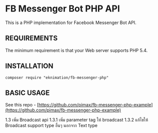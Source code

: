 FB Messenger Bot PHP API
========================

This is a PHP implementation for Facebook Messenger Bot API.

REQUIREMENTS
------------
The minimum requirement is that your Web server supports PHP 5.4.

INSTALLATION
------------

```
composer require "eknimation/fb-messenger-php"
```

BASIC USAGE
------------
See this repo - [https://github.com/pimax/fb-messenger-php-example](https://github.com/pimax/fb-messenger-php-example)

1.3 เพิ่ม Broadcast api
1.3.1 เพิ่ม parameter tag ให้ broadcast
1.3.2 แก้ไขให้ Broadcast support type อื่นๆ นอกจาก Text type